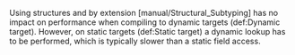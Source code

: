 Using structures and by extension [manual/Structural_Subtyping] has no impact on performance when compiling to dynamic targets (def:Dynamic target). However, on static targets (def:Static target) a dynamic lookup has to be performed, which is typically slower than a static field access.